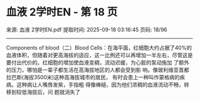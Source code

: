 # 血液 2学时EN - 第 18 页

来源: 血液 2学时EN.pdf
提取时间: 2025-09-18 03:16:45
页码: 18/96

---

Components of blood（二）Blood Cells：在海平面，红细胞大约占据了40%的血液体积，但随着对更高海拔的适应，这一比例还可以再增加一半左右，尽管这是要付出代价的。红细胞的增加使血液变稠，流动迟缓，为心脏的泵动施加 了额外的压力，哪怕是一辈子都生活在高海拔地区的人都会受到影 响。像玻利维亚首都拉巴斯(海拔3500米)这种高海拔城市的居民， 有时会患上一种叫作蒙格病的疾病。这种病让人嘴唇发紫，手指粗 得像棒槌，因为他们浓稠的血液流动不畅，转移到较低海拔后，问 题就消失了